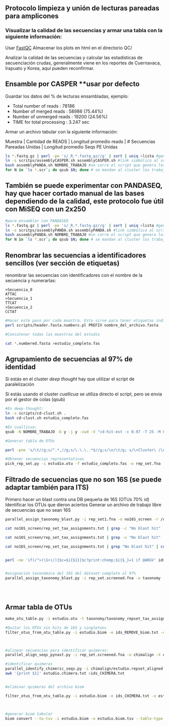 
## Protocolo limpieza y unión de lecturas pareadas para amplicones
   

### Visualizar la calidad de las secuencias y armar una tabla con la siguiente información:

Usar [FastQC](https://www.bioinformatics.babraham.ac.uk/projects/fastqc/) Almacenar los plots en html en el directorio QC/ 

Analizar la calidad de las secuencias y calcular las estadísticas de secuenciación crudas, generalmente viene en los reportes de Cuernavaca, Irapuato y Korea, aquí pueden reconfirmar. 


## Ensamble por CASPER **usar por defecto


Guardar los datos del % de lecturas ensambladas, ejemplo:


  -  Total number of reads     :      78186
  -  Number of merged reads    :      58986 (75.44%)
  -  Number of unmerged reads  :      19200 (24.56%)
  -  TIME for total processing :      3.247 sec

Armar un archivo tabular con la siguiente información:

Muestra | Cantidad de READS | Longitud promedio reads | # Secuencias Pareadas Unidas | Longitud promedio Seqs PE Unidas



```bash
ls *.fastq.gz | perl -pe 's/_R.*.fastq.gz//g' | sort | uniq >lista #genera la lista
ln -s scritps/assemblyCASPER.sh assemblyCASPER.sh #link simbólico al script de ensamblado por PANDASEQ
bash assemblyPANDA.sh NOMBRE_TRABAJO #se corre el script que genera los trabajos de ensamble usando PANDASEQ (requerimento previo)
for N in `ls *.scr`; do qsub $N; done # se mandan al cluster los trabajos de ensamblado
```

## También se puede experimentar con PANDASEQ, hay que hacer cortado manual de las bases dependiendo de la calidad, este protocolo fue útil con MiSEQ con un 2x250 

```bash
#para ensamblar con PANDASEQ
ls *.fastq.gz | perl -pe 's/_R.*.fastq.gz//g' | sort | uniq >lista #genera la lista
ln -s scritps/assemblyPANDA.sh assemblyPANDA.sh #link simbólico al script de ensamblado por PANDASEQ
bash assemblyPANDA.sh NOMBRE_TRABAJO #se corre el script que genera los trabajos de ensamble usando PANDASEQ (requerimento previo)
for N in `ls *.scr`; do qsub $N; done # se mandan al cluster los trabajos de ensamblado
```

## Renombrar las secuencias a identificadores sencillos (ver sección de etiquetas)
renombrar las secuencias con identificadores con el nombre de la secuencia y numerarlas:
```
>Secuencia_0 
ATTAC
>Secuencia_1
TTCAT
>Secuencia_2
CCTAT
```

```bash
#Hacer este paso por cada muestra. Esto sirve para tener etiquetas individuales por muestra
perl scripts/header.fasta.numbers.pl PREFIX nombre_del_archivo.fasta 

#Concatenar todas las muestras del estudio

cat *.numbered.fasta >estudio_completo.fas

```

## Agrupamiento de secuencias al 97% de identidad

Si estás en el cluster _deep thought_ hay que utilizar el script de paralelización

Si estás usando el cluster _cuallicua_ se utiliza directo el script, pero se envia por el gestor de colas (qsub)


```bash
#En deep-thought:
ln -s scripts/cd-clust.sh . 
bash cd-clust.sh estudio_completo.fas

#En cuallicua:
qsub -N NOMBRE_TRABAJO -b y -j y -cwd -V "cd-hit-est -c 0.97 -T 25 -M 0 -i estudio_completo.fas -o output.clstr"
```


```bash
#Generar tabla de OTUs

perl -pne 's/\t//g;s/^.*,//g;s/\.\.\..*$//g;s/\n/\t/g; s/\>Cluster\ /\n/g;s/\>//g; eof && do{chomp; print "$_ \n"; exit}' output.clstr.clstr >estudio.otus

#Obtener secuencias representativas
pick_rep_set.py -i estudio.otu -f estudio_completo.fas -o rep_set.fna

```

## Filtrado de secuencias que no son 16S (se puede adaptar también para ITS)

Primero hacer un blast contra una DB pequeña de 16S (OTUs 70% id)
Identificar los OTUs que dieron aciertos
Generar un archivo de trabajo libre de secuencias que no sean 16S


```bash
parallel_assign_taxonomy_blast.py -i rep_set1.fna -o no16S_screen -r /qiime/gg_otus-13_8-release/rep_set/70_otus.fasta -t /qiime/gg_otus-13_8-release/taxonomy/70_otu_taxonomy.txt

cat no16S_screen/rep_set_tax_assignments.txt | grep -c "No blast hit"

cat no16S_screen/rep_set_tax_assignments.txt | grep -v "No blast hit" | cut -f1 >ids_screened.txt

cat no16S_screen/rep_set_tax_assignments.txt | grep "No blast hit" | cut -f1 >ids_REMOVE_biom.txt


perl -ne 'if(/^>(\S+)/){$c=$i{$1}}$c?print:chomp;$i{$_}=1 if @ARGV' ids_screened.txt rep_set.fna >rep_set.screened.fna #extrae las secuencias con match a 16S y hace un nuevo archivo representativo


#asignación taxonómica del 16S del dataset completo al 97%
parallel_assign_taxonomy_blast.py -i rep_set.screened.fna -o taxonomy -r /qiime/gg_otus-13_8-release/rep_set/97_otus.fasta -t /qiime/gg_otus-13_8-release/taxonomy/70_otu_taxonomy.txt





```

## Armar tabla de OTUs


```bash
make_otu_table.py -i estudio.otu -t taxonomy/taxonomy_repset_tax_assignments.txt -o estudio.biom 

#Quitar los OTUs sin hits de 16S y singletons
filter_otus_from_otu_table.py -i estudio.biom -e ids_REMOVE_biom.txt -o estudio_screened.biom -n2 ; mv estudio_screened.biom estudio.biom



#alinear secuencias para identificar químeras:
parallel_align_seqs_pynast.py -i rep_set.screened.fna -o chimalign -X estudio

#identificar quimeras
parallel_identify_chimeric_seqs.py -i chimalign/estudio.repset_aligned.fasta -r /qiime/gg_otus-13_8-release/rep_set_aligned/85_otus.fasta -o estudio.chimera.txt
awk '{print $1}' estudio.chimera.txt >ids_CHIMERA.txt


#eliminar quimeras del archivo biom

filter_otus_from_otu_table.py -i estudio.biom -e ids_CHIMERA.txt -o estudio_chimera.biom; mv estudio_chimera.biom estudio.biom



#generar biom tabular
biom convert --to-tsv -i estudio.biom -o estudio.biom.tsv --table-type "Taxon table" --header-key=taxonomy


```
